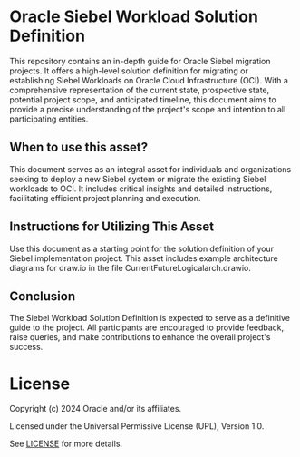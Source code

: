# Oracle Siebel Workload Solution Definition

This repository contains an in-depth guide for Oracle Siebel migration projects. It offers a high-level solution definition for migrating or establishing Siebel Workloads on Oracle Cloud Infrastructure (OCI). With a comprehensive representation of the current state, prospective state, potential project scope, and anticipated timeline, this document aims to provide a precise understanding of the project's scope and intention to all participating entities.

## When to use this asset?

This document serves as an integral asset for individuals and organizations seeking to deploy a new Siebel system or migrate the existing Siebel workloads to OCI. It includes critical insights and detailed instructions, facilitating efficient project planning and execution.

## Instructions for Utilizing This Asset

Use this document as a starting point for the solution definition of your Siebel implementation project. This asset includes example architecture diagrams for draw.io in the file CurrentFutureLogicalarch.drawio.

## Conclusion
The Siebel Workload Solution Definition is expected to serve as a definitive guide to the project. All participants are encouraged to provide feedback, raise queries, and make contributions to enhance the overall project's success.

# License

Copyright (c) 2024 Oracle and/or its affiliates.

Licensed under the Universal Permissive License (UPL), Version 1.0.

See [LICENSE](https://github.com/oracle-devrel/technology-engineering/blob/folder-structure/LICENSE) for more details.
